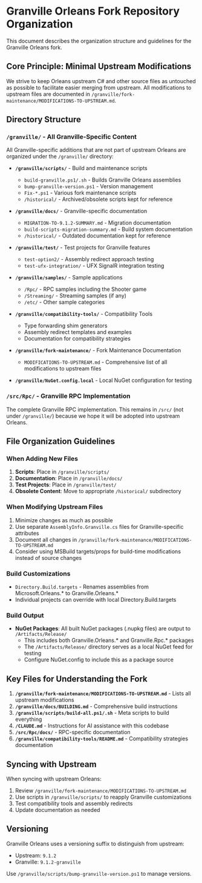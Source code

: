 # Granville Orleans Fork Repository Organization

This document describes the organization structure and guidelines for the Granville Orleans fork.

## Core Principle: Minimal Upstream Modifications

We strive to keep Orleans upstream C# and other source files as untouched as possible to facilitate easier merging from upstream. All modifications to upstream files are documented in `/granville/fork-maintenance/MODIFICATIONS-TO-UPSTREAM.md`.

## Directory Structure

### `/granville/` - All Granville-Specific Content
All Granville-specific additions that are not part of upstream Orleans are organized under the `/granville/` directory:

- **`/granville/scripts/`** - Build and maintenance scripts
  - `build-granville.ps1/.sh` - Builds Granville Orleans assemblies
  - `bump-granville-version.ps1` - Version management
  - `Fix-*.ps1` - Various fork maintenance scripts
  - `/historical/` - Archived/obsolete scripts kept for reference

- **`/granville/docs/`** - Granville-specific documentation
  - `MIGRATION-TO-9.1.2-SUMMARY.md` - Migration documentation
  - `build-scripts-migration-summary.md` - Build system documentation
  - `/historical/` - Outdated documentation kept for reference

- **`/granville/test/`** - Test projects for Granville features
  - `test-option2/` - Assembly redirect approach testing
  - `test-ufx-integration/` - UFX SignalR integration testing

- **`/granville/samples/`** - Sample applications
  - `/Rpc/` - RPC samples including the Shooter game
  - `/Streaming/` - Streaming samples (if any)
  - `/etc/` - Other sample categories

- **`/granville/compatibility-tools/`** - Compatibility Tools
  - Type forwarding shim generators
  - Assembly redirect templates and examples
  - Documentation for compatibility strategies

- **`/granville/fork-maintenance/`** - Fork Maintenance Documentation
  - `MODIFICATIONS-TO-UPSTREAM.md` - Comprehensive list of all modifications to upstream files

- **`/granville/NuGet.config.local`** - Local NuGet configuration for testing

### `/src/Rpc/` - Granville RPC Implementation
The complete Granville RPC implementation. This remains in `/src/` (not under `/granville/`) because we hope it will be adopted into upstream Orleans.

## File Organization Guidelines

### When Adding New Files
1. **Scripts**: Place in `/granville/scripts/`
2. **Documentation**: Place in `/granville/docs/`
3. **Test Projects**: Place in `/granville/test/`
4. **Obsolete Content**: Move to appropriate `/historical/` subdirectory

### When Modifying Upstream Files
1. Minimize changes as much as possible
2. Use separate `AssemblyInfo.Granville.cs` files for Granville-specific attributes
3. Document all changes in `/granville/fork-maintenance/MODIFICATIONS-TO-UPSTREAM.md`
4. Consider using MSBuild targets/props for build-time modifications instead of source changes

### Build Customizations
- `Directory.Build.targets` - Renames assemblies from Microsoft.Orleans.* to Granville.Orleans.*
- Individual projects can override with local Directory.Build.targets

### Build Output
- **NuGet Packages**: All built NuGet packages (.nupkg files) are output to `/Artifacts/Release/`
  - This includes both Granville.Orleans.* and Granville.Rpc.* packages
  - The `/Artifacts/Release/` directory serves as a local NuGet feed for testing
  - Configure NuGet.config to include this as a package source

## Key Files for Understanding the Fork

1. **`/granville/fork-maintenance/MODIFICATIONS-TO-UPSTREAM.md`** - Lists all upstream modifications
2. **`/granville/docs/BUILDING.md`** - Comprehensive build instructions
3. **`/granville/scripts/build-all.ps1/.sh`** - Meta scripts to build everything
4. **`/CLAUDE.md`** - Instructions for AI assistance with this codebase
5. **`/src/Rpc/docs/`** - RPC-specific documentation
6. **`/granville/compatibility-tools/README.md`** - Compatibility strategies documentation

## Syncing with Upstream

When syncing with upstream Orleans:
1. Review `/granville/fork-maintenance/MODIFICATIONS-TO-UPSTREAM.md`
2. Use scripts in `/granville/scripts/` to reapply Granville customizations
3. Test compatibility tools and assembly redirects
4. Update documentation as needed

## Versioning

Granville Orleans uses a versioning suffix to distinguish from upstream:
- Upstream: `9.1.2`
- Granville: `9.1.2-granville`

Use `/granville/scripts/bump-granville-version.ps1` to manage versions.